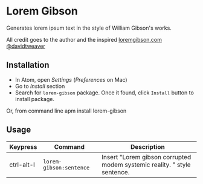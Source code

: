 # Lorem Gibson

Generates lorem ipsum text in the style of William Gibson's works.

All credit goes to the author and the inspired [loremgibson.com](http://loremgibson.com) [@davidtweaver](http://twitter.com/davidtweaver)

## Installation

* In Atom, open *Settings* (*Preferences* on Mac)
* Go to *Install* section
* Search for `lorem-gibson` package. Once it found, click `Install` button to install package.

Or, from command line
	apm install lorem-gibson

## Usage

|Keypress|Command|Description|
|--------|-------|-----------|
|ctrl-alt-l|`lorem-gibson:sentence`|Insert "Lorem gibson corrupted modem systemic reality. " style sentence. |
